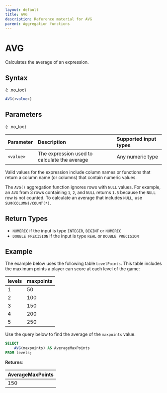 ```yaml
---
layout: default
title: AVG
description: Reference material for AVG
parent: Aggregation functions
---
```



# AVG

Calculates the average of an expression.

## Syntax
{: .no_toc}

```sql
AVG(<value>)
```

## Parameters
{: .no_toc}

| Parameter | Description                         |Supported input types |
| :--------- | :----------------------------------- | :---------------------|
| `<value>`  | The expression used to calculate the average | Any numeric type | 

Valid values for the expression include column names or functions that return a column name (or columns) that contain numeric values.

The `AVG()` aggregation function ignores rows with `NULL` values. For example, an `AVG` from 3 rows containing `1`, `2`, and `NULL` returns `1.5` because the `NULL` row is not counted. To calculate an average that includes `NULL`, use `SUM(COLUMN)/COUNT(*)`.

## Return Types
* `NUMERIC` if the input is type `INTEGER`, `BIGINT` or `NUMERIC`
* `DOUBLE PRECISION` if the input is type `REAL` or `DOUBLE PRECISION`

## Example

The example below uses the following table `LevelPoints`. This table includes the maximum points a player can score at each level of the game:

| levels   | maxpoints |
| :--------| :---------|
| 1        | 50        |
| 2        | 100       |
| 3        | 150       |
| 4        | 200       |
| 5        | 250       |

Use the query below to find the average of the `maxpoints` value. 

```sql
SELECT 
    AVG(maxpoints) AS AverageMaxPoints 
FROM levels;
```

**Returns**:

| AverageMaxPoints | 
| :----------------| 
| 150              |
